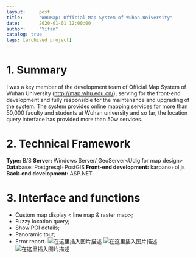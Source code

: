 ```yaml
---
layout:     post
title:      "WHUMap: Official Map System of Wuhan University"
date:       2020-01-01 12:00:00
author:     "Yifan"
catalog: true
tags: [archived project]
---
```

# 1. Summary
I was a key member of the development team of Official Map System of Wuhan University (http://map.whu.edu.cn/), serving for the front-end development and fully responsible for the maintenance and upgrading of the system. The system provides online mapping services for more than 50,000 faculty and students at Wuhan university and so far, the location query interface has provided more than 50w services.
# 2. Technical Framework
**Type:** B/S
**Server:** Windows Server/ GeoServer\<Udig for map design>
**Database:** Postgresql+PostGIS
**Front-end development:** karpano+ol.js
**Back-end development:**  ASP.NET

# 3. Interface and functions

 - Custom map display \< line map & raster map>;
 - Fuzzy location query;
 - Show POI details;
 - Panoramic tour;
 - Error report.
![在这里插入图片描述](https://img-blog.csdnimg.cn/20190808220108592.png?x-oss-process=image/watermark,type_ZmFuZ3poZW5naGVpdGk,shadow_10,text_aHR0cHM6Ly9ibG9nLmNzZG4ubmV0L3NreXRydWluZQ==,size_16,color_FFFFFF,t_70)
![在这里插入图片描述](https://img-blog.csdnimg.cn/20190808220343857.png?x-oss-process=image/watermark,type_ZmFuZ3poZW5naGVpdGk,shadow_10,text_aHR0cHM6Ly9ibG9nLmNzZG4ubmV0L3NreXRydWluZQ==,size_16,color_FFFFFF,t_70)
![在这里插入图片描述](https://img-blog.csdnimg.cn/20190808220613405.png?x-oss-process=image/watermark,type_ZmFuZ3poZW5naGVpdGk,shadow_10,text_aHR0cHM6Ly9ibG9nLmNzZG4ubmV0L3NreXRydWluZQ==,size_16,color_FFFFFF,t_70)
